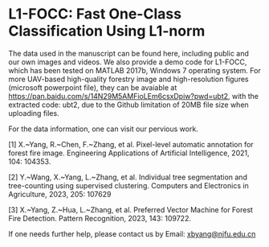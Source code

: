 # L1-FOCC: Fast One-Class Classification Using L1-norm


The data used in the manuscript can be found here, including public and our own images and videos.
We also provide a demo code for L1-FOCC, which has been tested on MATLAB 2017b, Windows 7 operating system.
For more UAV-based high-quality forestry image and high-resolution figures (microsoft powerpoint file), they can be avaiable at https://pan.baidu.com/s/14N29M5AMFioLEm6csxDpiw?pwd=ubt2, with the extracted code: ubt2, due to the Github limitation of 20MB file size when uploading files.

For the data information, one can visit our pervious work. 

[1] X.~Yang, R.~Chen, F.~Zhang, et al. Pixel-level automatic annotation for forest fire image. Engineering Applications of Artificial Intelligence, 2021, 104: 104353.

[2] Y.~Wang, X.~Yang, L.~Zhang, et al. Individual tree segmentation and tree-counting using supervised clustering. Computers and Electronics in Agriculture, 2023, 205: 107629

[3] X.~Yang, Z.~Hua, L.~Zhang, et al. Preferred Vector Machine for Forest Fire Detection. Pattern Recognition, 2023, 143: 109722.

If one needs further help, please contact us by Email: xbyang@njfu.edu.cn
